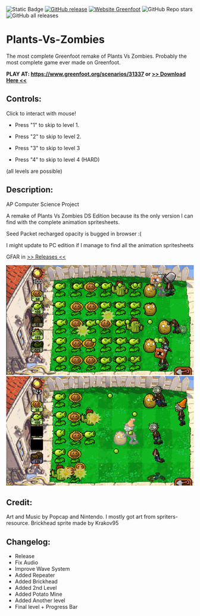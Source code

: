 ![Static Badge](https://img.shields.io/badge/build-passing-brightgreen)
[![GitHub release](https://img.shields.io/github/release/TheExploration/Plants-Vs-Zombies.svg)](https://GitHub.com/TheExploration/Plants-Vs-Zombies/releases/)
[![Website Greenfoot](https://img.shields.io/website-up-down-green-red/http/greenfoot.org/scenarios/31337.svg)](https://www.greenfoot.org/scenarios/31337)
![GitHub Repo stars](https://img.shields.io/github/stars/TheExploration/Plants-Vs-Zombies)
![GitHub all releases](https://img.shields.io/github/downloads/TheExploration/Plants-Vs-Zombies/total)
# Plants-Vs-Zombies
The most complete Greenfoot remake of Plants Vs Zombies. Probably the most complete game ever made on Greenfoot.


**PLAY AT: https://www.greenfoot.org/scenarios/31337 or [>> Download Here <<](https://github.com/TheExploration/Plants-Vs-Zombies/releases/tag/1.0)**

## Controls:
Click to interact with mouse!

- Press "1" to skip to level 1.
  
- Press "2" to skip to level 2.
  
- Press "3" to skip to level 3

- Press "4" to skip to level 4 (HARD)
  
(all levels are possible)




## Description:
AP Computer Science Project

A remake of Plants Vs Zombies DS Edition because its the only version I can find with the complete animation spritesheets.

Seed Packet recharged opacity is bugged in browser :(

I might update to PC edition if I manage to find all the animation spritesheets

GFAR in [>> Releases <<](https://github.com/TheExploration/Plants-Vs-Zombies/releases/tag/1.0)

![demo2](https://github.com/TheExploration/Plants-Vs-Zombies/blob/master/demo2.png)
![demo](https://github.com/TheExploration/Plants-Vs-Zombies/blob/master/demo.png)


## Credit:
Art and Music by Popcap and Nintendo.
I mostly got art from spriters-resource.
Brickhead sprite made by Krakov95


## Changelog:
- Release
- Fix Audio
- Improve Wave System
- Added Repeater
- Added Brickhead
- Added 2nd Level
- Added Potato Mine
- Added Another level
- Final level + Progress Bar
